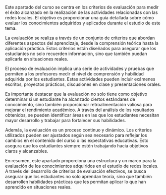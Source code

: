 Este apartado del curso se centra en los criterios de evaluación para medir el éxito alcanzado en la realización de las actividades relacionadas con las redes locales. El objetivo es proporcionar una guía detallada sobre cómo evaluar los conocimientos adquiridos y aplicados durante el estudio de este tema.

La evaluación se realiza a través de un conjunto de criterios que abordan diferentes aspectos del aprendizaje, desde la comprensión teórica hasta la aplicación práctica. Estos criterios están diseñados para asegurar que los estudiantes no solo recuerden información, sino que también puedan aplicarla en situaciones reales.

El proceso de evaluación implica una serie de actividades y pruebas que permiten a los profesores medir el nivel de comprensión y habilidad adquirida por los estudiantes. Estas actividades pueden incluir exámenes escritos, proyectos prácticos, discusiones en clase y presentaciones orales.

Es importante destacar que la evaluación no solo tiene como objetivo determinar si un estudiante ha alcanzado ciertos estándares de conocimiento, sino también proporcionar retroalimentación valiosa para mejorar el rendimiento académico. A través del análisis de los resultados obtenidos, se pueden identificar áreas en las que los estudiantes necesitan mayor desarrollo y trabajar para fortalecer sus habilidades.

Además, la evaluación es un proceso continuo y dinámico. Los criterios utilizados pueden ser ajustados según sea necesario para reflejar los cambios en el contenido del curso o las expectativas educativas. Esto asegura que los estudiantes siempre estén trabajando hacia objetivos claros y alcanzables.

En resumen, este apartado proporciona una estructura y un marco para la evaluación de los conocimientos adquiridos en el estudio de redes locales. A través del desarrollo de criterios de evaluación efectivos, se busca asegurar que los estudiantes no solo aprendan teoría, sino que también desarrollen habilidades prácticas que les permitan aplicar lo que han aprendido en situaciones reales.
